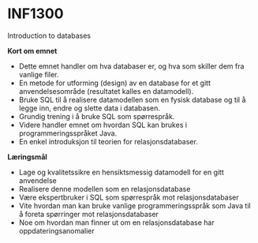 # INF1300
Introduction to databases

**Kort om emnet**
- Dette emnet handler om hva databaser er, og hva som skiller dem fra vanlige filer.
- En metode for utforming (design) av en database for et gitt anvendelsesområde (resultatet kalles en datamodell).
- Bruke SQL til å realisere datamodellen som en fysisk database og til å legge inn, endre og slette data i databasen.
- Grundig trening i å bruke SQL som spørrespråk.
- Videre handler emnet om hvordan SQL kan brukes i programmeringsspråket Java.
- En enkel introduksjon til teorien for relasjonsdatabaser.

**Læringsmål**
- Lage og kvalitetssikre en hensiktsmessig datamodell for en gitt anvendelse
- Realisere denne modellen som en relasjonsdatabase
- Være ekspertbruker i SQL som spørrespråk mot relasjonsdatabaser
- Vite hvordan man kan bruke vanlige programmeringsspråk som Java til å foreta spørringer mot relasjonsdatabaser
- Noe om hvordan man finner ut om en relasjonsdatabase har oppdateringsanomalier
